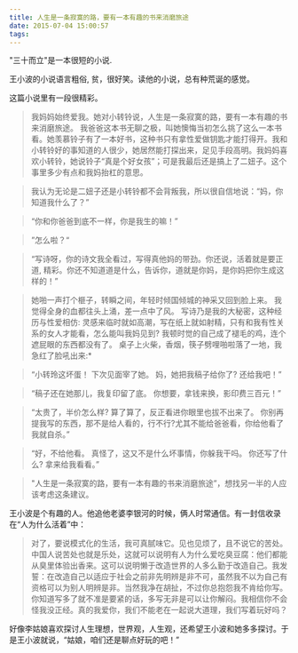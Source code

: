 ```yaml
---
title: 人生是一条寂寞的路，要有一本有趣的书来消磨旅途
date: 2015-07-04 15:00:57
tags:
---
```

"三十而立"是一本很短的小说.

王小波的小说语言粗俗, 贫，很好笑。读他的小说，总有种荒诞的感觉。

这篇小说里有一段很精彩。

> 我妈妈始终爱我。她对小转铃说，人生是一条寂寞的路，要有一本有趣的书来消磨旅途。 我爸爸这本书无聊之极，叫她懊悔当初怎么挑了这么一本书看。她羡慕铃子有了一本好书，这种书只有拿性爱做钥匙才能打得开。我和小转铃好的事知道的人很少，她居然能打探出来，足见手段高明。我妈妈喜欢小转铃，她说铃子“真是个好女孩”；可是我最后还是搞上了二妞子。这个事里多少有点和我妈抬杠的意思。
 
> 我认为无论是二妞子还是小转铃都不会背叛我，所以很自信地说：“妈，你知道我什么了？”
 
> “你和你爸爸到底不一样，你是我生的嘛！”
 
> ”怎么啦？“
 
> “写诗呀，你的诗文我全看过，写得真他妈的带劲。你还说，活着就是要正道, 精彩。你还不知道道是什么，告诉你，道就是你妈，是你妈把你生成这样的！”
 
> 她啪一声打个榧子，转瞬之间，年轻时倾国倾城的神采又回到脸上来。 我觉得全身的血都往头上涌，差一点中了风。 写诗乃是我的大秘密，这种经历与性爱相仿: 灵感来临时就如高潮，写在纸上就如射精，只有和我有性关系的女人才能看，怎么能叫我妈见到? 我顿时觉的自己成了褪毛的鸡，连个遮屁眼的东西都没有了。 桌子上火柴，香烟，筷子劈哩啪啦落了一地，我急红了脸吼出来:*
 
> “小转玲这坏蛋！ 下次见面宰了她。 妈，她把我稿子给你了? 还给我吧！”
 
> “稿子还在她那儿，我复印留了底。 你想要，拿钱来换，影印费三百元！”
 
> “太贵了，半价怎么样? 算了算了，反正看进你眼里也拔不出来了。 你别再提我写的东西，那不是给人看的，行不行?尤其不能给爸爸看，你给他看了我就自杀。”
 
> “好，不给他看。 真怪了，这又不是什么坏事情，你躲我干吗。 你还写了什么? 拿来给我看看。”

> "人生是一条寂寞的路，要有一本有趣的书来消磨旅途”，想找另一半的人应该考虑这条建议。

王小波是个有趣的人。他追他老婆李银河的时候，俩人时常通信。有一封信收录在“人为什么活着”中：

> 对了，要说模式化的生活，我可真腻味它。见也见烦了，且不说它的苦处。中国人说苦处也就是乐处，这就可以说明有人为什么爱吃臭豆腐：他们都能从臭里体验出香来。这可以说明懒于改造世界的人多么勤于改造自己。我发誓：在改造自己以适应于社会之前非先明辨是非不可，虽然我不以为自己有资格可以为别人明辨是非。当然我净在胡扯，不过你总抱怨我不肯给你写。你知道写多了就不准是要紧的话，多写无非是可以让你解闷。我相信你不会怪我没正经。真的我爱你，我们不能老在一起说大道理，我们写着玩好吗？

好像李姑娘喜欢探讨人生理想，世界观，人生观，还希望王小波和她多多探讨。于是王小波就说，“姑娘，咱们还是聊点好玩的吧！”